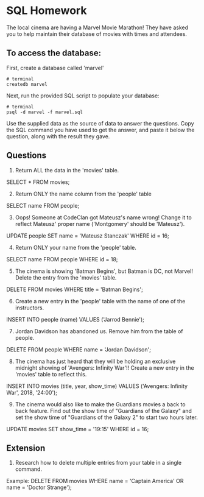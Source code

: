 # SQL Homework

The local cinema are having a Marvel Movie Marathon! They have asked you to help maintain their database of movies with times and attendees.

## To access the database:

First, create a database called 'marvel'

```
# terminal
createdb marvel
```

Next, run the provided SQL script to populate your database:

```
# terminal
psql -d marvel -f marvel.sql
```

Use the supplied data as the source of data to answer the questions. Copy the SQL command you have used to get the answer, and paste it below the question, along with the result they gave.

## Questions

1.  Return ALL the data in the 'movies' table.

SELECT * FROM movies;

2.  Return ONLY the name column from the 'people' table

SELECT name FROM people;

3.  Oops! Someone at CodeClan got Mateusz's name wrong! Change it to reflect Mateusz' proper name ('Montgomery' should be 'Mateusz').

UPDATE people SET name = 'Mateusz Stanczak' WHERE id = 16;

4.  Return ONLY your name from the 'people' table.

SELECT name FROM people WHERE id = 18;

5.  The cinema is showing 'Batman Begins', but Batman is DC, not Marvel! Delete the entry from the 'movies' table.

DELETE FROM movies WHERE title = 'Batman Begins';

6.  Create a new entry in the 'people' table with the name of one of the instructors.

INSERT INTO people (name) VALUES ('Jarrod Bennie');

7.  Jordan Davidson has abandoned us. Remove him from the table of people.

DELETE FROM people WHERE name = 'Jordan Davidson';

8.  The cinema has just heard that they will be holding an exclusive midnight showing of 'Avengers: Infinity War'!! Create a new entry in the 'movies' table to reflect this.

INSERT INTO movies (title, year, show_time) VALUES ('Avengers: Infinity War', 2018, '24:00');

9.  The cinema would also like to make the Guardians movies a back to back feature. Find out the show time of "Guardians of the Galaxy" and set the show time of "Guardians of the Galaxy 2" to start two hours later.

UPDATE movies SET show_time = '19:15' WHERE id = 16;


## Extension

1.  Research how to delete multiple entries from your table in a single command.

Example: DELETE FROM movies WHERE name = 'Captain America' OR name = 'Doctor Strange');
